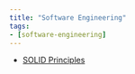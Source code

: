 ```yaml
---
title: "Software Engineering"
tags:
- [software-engineering]
---
```


- [SOLID Principles](notes/solid-principles.md)
